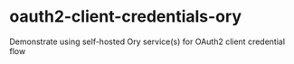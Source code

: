 # oauth2-client-credentials-ory
Demonstrate using self-hosted Ory service(s) for OAuth2 client credential flow
